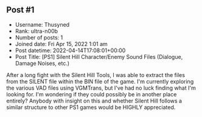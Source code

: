 ## Post #1
- Username: Thusyned
- Rank: ultra-n00b
- Number of posts: 1
- Joined date: Fri Apr 15, 2022 1:01 am
- Post datetime: 2022-04-14T17:08:01+00:00
- Post Title: [PS1] Silent Hill Character/Enemy Sound Files (Dialogue, Damage Noises, etc.)

After a long fight with the Silent Hill Tools, I was able to extract the files from the SILENT file within the BIN file of the game.
I'm currently exploring the various VAD files using VGMTrans, but I've had no luck finding what I'm looking for.
I'm wondering if they could possibly be in another place entirely?
Anybody with insight on this and whether Silent Hill follows a similar structure to other PS1 games would be HIGHLY appreciated.
